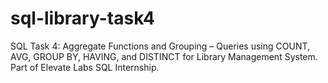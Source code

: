 # sql-library-task4
SQL Task 4: Aggregate Functions and Grouping – Queries using COUNT, AVG, GROUP BY, HAVING, and DISTINCT for Library Management System. Part of Elevate Labs SQL Internship.
